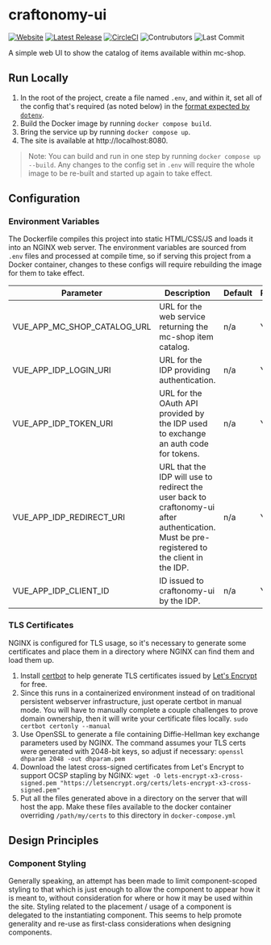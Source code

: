 # craftonomy-ui
[![Website](https://img.shields.io/website?url=https%3A%2F%2Fcraftonomy.net)](https://craftonomy.net)
[![Latest Release](https://img.shields.io/github/v/release/Ubunfu/craftonomy-ui)](https://github.com/Ubunfu/craftonomy-ui/releases)
[![CircleCI](https://img.shields.io/circleci/build/github/Ubunfu/craftonomy-ui?logo=circleci)](https://app.circleci.com/pipelines/github/Ubunfu/craftonomy-ui)
![Contrubutors](https://img.shields.io/github/contributors/Ubunfu/craftonomy-ui?color=blue)
![Last Commit](https://img.shields.io/github/last-commit/Ubunfu/craftonomy-ui)

A simple web UI to show the catalog of items available within mc-shop.

## Run Locally

1. In the root of the project, create a file named `.env`, and within it, set all of the config that's required (as 
noted below) in the [format expected by `dotenv`](https://www.dotenv.org/env). 
2. Build the Docker image by running `docker compose build`.
3. Bring the service up by running `docker compose up`.
4. The site is available at http://localhost:8080.

> Note: You can build and run in one step by running `docker compose up --build`. Any changes to the config set in 
> `.env` will require the whole image to be re-built and started up again to take effect.

## Configuration

### Environment Variables

The Dockerfile compiles this project into static HTML/CSS/JS and loads it into an NGINX web server.  The environment 
variables are sourced from `.env` files and processed at compile time, so if serving this project from a Docker container, changes to these configs
will require rebuilding the image for them to take effect.    

| Parameter                   | Description                                                                                                                                  | Default | Required? |
|-----------------------------|----------------------------------------------------------------------------------------------------------------------------------------------|---------|-----------|
| VUE_APP_MC_SHOP_CATALOG_URL | URL for the web service returning the mc-shop item catalog.                                                                                  | n/a     | Yes       |
| VUE_APP_IDP_LOGIN_URI       | URL for the IDP providing authentication.                                                                                                    | n/a     | Yes       |
| VUE_APP_IDP_TOKEN_URI       | URL for the OAuth API provided by the IDP used to exchange an auth code for tokens.                                                          | n/a     | Yes       |
| VUE_APP_IDP_REDIRECT_URI    | URL that the IDP will use to redirect the user back to craftonomy-ui after authentication.  Must be pre-registered to the client in the IDP. | n/a     | Yes       |
| VUE_APP_IDP_CLIENT_ID       | ID issued to craftonomy-ui by the IDP.                                                                                                       | n/a     | Yes       |

### TLS Certificates

NGINX is configured for TLS usage, so it's necessary to generate some certificates and place them in a directory where 
NGINX can find them and load them up.

1. Install [certbot](https://certbot.eff.org/instructions) to help generate TLS certificates issued by 
[Let's Encrypt](https://letsencrypt.org/) for free.
2. Since this runs in a containerized environment instead of on traditional persistent webserver infrastructure, just
operate certbot in manual mode.  You will have to manually complete a couple challenges to prove domain ownership, then
it will write your certificate files locally.  `sudo certbot certonly --manual`
3. Use OpenSSL to generate a file containing Diffie-Hellman key exchange parameters used by NGINX.  The command assumes
your TLS certs were generated with 2048-bit keys, so adjust if necessary: 
`openssl dhparam 2048 -out dhparam.pem`
4. Download the latest cross-signed certificates from Let's Encrypt to support OCSP stapling by NGINX: 
`wget -O lets-encrypt-x3-cross-signed.pem "https://letsencrypt.org/certs/lets-encrypt-x3-cross-signed.pem"`
5. Put all the files generated above in a directory on the server that will host the app.  Make these files available
to the docker container overriding `/path/my/certs` to this directory in `docker-compose.yml`

## Design Principles

### Component Styling
Generally speaking, an attempt has been made to limit component-scoped styling to that which is just enough to allow the
component to appear how it is meant to, without consideration for where or how it may be used within the site.  Styling 
related to the placement / usage of a component is delegated to the instantiating component.  This seems to help 
promote generality and re-use as first-class considerations when designing components.
